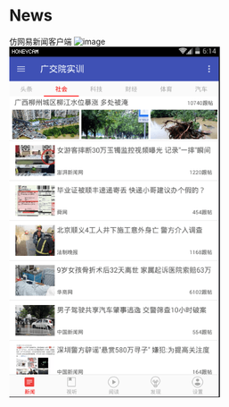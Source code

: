 # News
仿网易新闻客户端
![image](https://github.com/TzPersonalGH/News/raw/master/gif/New01.gif)
![image](https://github.com/TzPersonalGH/News/raw/master/gif/News02.gif)

